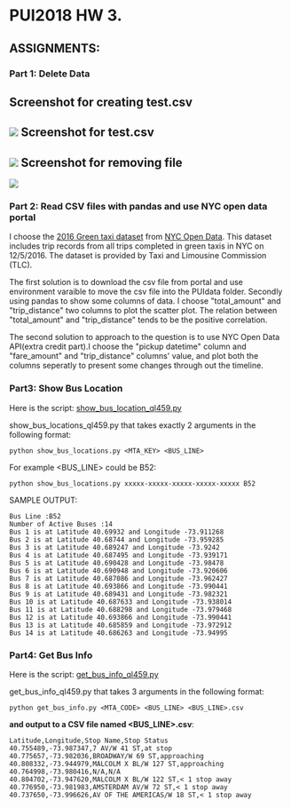 
# PUI2018 HW 3.
## ASSIGNMENTS:
### Part 1: Delete Data
Screenshot for creating test.csv
---------------------------------
![](https://github.com/qiuyliu/PUI2018_ql459/blob/master/HW2_ql459/creat_test.png)
Screenshot for test.csv
------------------------
![](https://github.com/qiuyliu/PUI2018_ql459/blob/master/HW2_ql459/test_screenshot.png)
Screenshot for removing file
----------------------------
![](https://github.com/qiuyliu/PUI2018_ql459/blob/master/HW2_ql459/remove_file.png)
### Part 2: Read CSV files with pandas and use NYC open data portal
I choose the [2016 Green taxi dataset](https://data.cityofnewyork.us/Transportation/2016-Green-Taxi-Trip-Data/hvrh-b6nb/data) from [NYC Open Data](https://opendata.cityofnewyork.us/). This dataset includes trip records from all trips completed in green taxis in NYC on 12/5/2016. The dataset is provided by Taxi and Limousine Commission (TLC).

The first solution is to download the csv file from portal and use environment varaible to move the csv file into the PUIdata folder. Secondly using pandas to show some columns of data. I choose "total_amount" and "trip_distance" two columns to plot the scatter plot. The relation between "total_amount" and "trip_distance" tends to be the positive correlation.

The second solution to approach to the question is to use NYC Open Data API(extra credit part).I choose the "pickup datetime" column and "fare_amount" and "trip_distance" columns' value, and plot both the columns seperatly to present some changes through out the timeline.

### Part3: Show Bus Location
Here is the script: [show_bus_location_ql459.py](https://github.com/qiuyliu/PUI2018_ql459/blob/master/HW2_ql459/show_bus_locations_ql459.py)

show_bus_locations_ql459.py that takes exactly 2 arguments in the following format:
```
python show_bus_locations.py <MTA_KEY> <BUS_LINE>
```

For example \<BUS_LINE> could be B52:

```
python show_bus_locations.py xxxxx-xxxxx-xxxxx-xxxxx-xxxxx B52
```
SAMPLE OUTPUT:
```
Bus Line :B52
Number of Active Buses :14
Bus 1 is at Latitude 40.69932 and Longitude -73.911268
Bus 2 is at Latitude 40.68744 and Longitude -73.959285
Bus 3 is at Latitude 40.689247 and Longitude -73.9242
Bus 4 is at Latitude 40.687495 and Longitude -73.939171
Bus 5 is at Latitude 40.690428 and Longitude -73.98478
Bus 6 is at Latitude 40.690948 and Longitude -73.920606
Bus 7 is at Latitude 40.687086 and Longitude -73.962427
Bus 8 is at Latitude 40.693866 and Longitude -73.990441
Bus 9 is at Latitude 40.689431 and Longitude -73.982321
Bus 10 is at Latitude 40.687633 and Longitude -73.938014
Bus 11 is at Latitude 40.688298 and Longitude -73.979468
Bus 12 is at Latitude 40.693866 and Longitude -73.990441
Bus 13 is at Latitude 40.685859 and Longitude -73.972912
Bus 14 is at Latitude 40.686263 and Longitude -73.94995
```


### Part4: Get Bus Info
Here is the script: [get_bus_info_ql459.py](https://github.com/qiuyliu/PUI2018_ql459/blob/master/HW2_ql459/get_bus_info_ql459.py)

get_bus_info_ql459.py that takes 3 arguments in the following format:

```
python get_bus_info.py <MTA_CODE> <BUS_LINE> <BUS_LINE>.csv
```
__and output to a CSV file named \<BUS_LINE>.csv__:

```
Latitude,Longitude,Stop Name,Stop Status
40.755489,-73.987347,7 AV/W 41 ST,at stop
40.775657,-73.982036,BROADWAY/W 69 ST,approaching
40.808332,-73.944979,MALCOLM X BL/W 127 ST,approaching
40.764998,-73.980416,N/A,N/A
40.804702,-73.947620,MALCOLM X BL/W 122 ST,< 1 stop away
40.776950,-73.981983,AMSTERDAM AV/W 72 ST,< 1 stop away
40.737650,-73.996626,AV OF THE AMERICAS/W 18 ST,< 1 stop away
```
